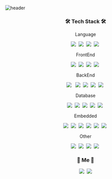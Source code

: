 ![header](https://capsule-render.vercel.app/api?type=soft&color=auto&height=150&section=header&text=Stark_Jeon&fontSize=70&animation=twinkling)

<h3 align="center">🛠 Tech Stack 🛠</h3>

<p align="center"> Language </p>
<p align="center">
  <img src="https://img.shields.io/badge/Python-3766AB?style=flat-square&logo=Python&logoColor=white"/></a>&nbsp 
  <img src="https://img.shields.io/badge/java-007396?style=for-the-square&logo=java&logoColor=white"></a>&nbsp 
  <img src="https://img.shields.io/badge/C-A8B9CC?style=flat-square&logo=C&logoColor=white"/></a>&nbsp 
<img src="https://img.shields.io/badge/Typescript-%23007ACC.svg?style=flat-square&logo=typescript&logoColor=white"></a>&nbsp
</p>

<p align="center"> FrontEnd </p>

<p align="center">
  <img src="https://img.shields.io/badge/HTML5-E34F26?style=for-the-square&logo=html5&logoColor=white"></a>&nbsp 
  <img src="https://img.shields.io/badge/CSS3-%231572B6.svg?style=flat-square&logo=css3&logoColor=white"/></a>&nbsp 
  <img src="https://img.shields.io/badge/Javascript-ffb13b?style=flat-square&logo=javascript&logoColor=white"/></a>&nbsp 
  <img src="https://img.shields.io/badge/React-61DAFB?style=flat-square&&logo=react&logoColor=black"></a>&nbsp 
</p>


<p align="center"> BackEnd </p>

<p align="center">
 <img src="https://img.shields.io/badge/express-000000?style=flat-square&logo=express&logoColor=white">
</a>&nbsp 
 <img src="https://img.shields.io/badge/node.js-339933?style=flat-square&logo=Node.js&logoColor=white"></a>&nbsp 
  <img src="https://img.shields.io/badge/nestjs-%23E0234E.svg?style=flat-square&logo=nestjs&logoColor=white"></a>&nbsp
  <img src="https://img.shields.io/badge/Next-black?style=flat-square&logo=next.js&logoColor=white"></a>&nbsp
<img src="https://img.shields.io/badge/-GraphQL-E10098?style=flat-square&logo=graphql&logoColor=white"></a>&nbsp
</p>

<p align="center"> Database </p>

<p align="center">
<img src="https://img.shields.io/badge/Amazon%20DynamoDB-4053D6?style=flat- square&logo=Amazon%20DynamoDB&logoColor=white"></a>&nbsp
  <img src="https://img.shields.io/badge/MariaDB-003545?style=flat-square&logo=mariadb&logoColor=white"></a>&nbsp
  <img src="https://img.shields.io/badge/mysql-%2300f.svg?style=flat-square&logo=mysql&logoColor=white"></a>&nbsp
<img src="https://img.shields.io/badge/postgres-%23316192.svg?style=flat-square&logo=postgresql&logoColor=white"></a>&nbsp
<img src="https://img.shields.io/badge/mongoDB-47A248?style=flat-square&logo=MongoDB&logoColor=white"></a>&nbsp
</p>

<p align="center"> Embedded </p>

<p align="center">
  <img src="https://img.shields.io/badge/-RaspberryPi-C51A4A?style=square&logo&logo=Raspberry-Pi"></a>&nbsp
  <img src="https://img.shields.io/badge/-Arduino-00979D?style=flat-square&logo=Arduino&logoColor=white"></a>&nbsp
<img src="https://img.shields.io/badge/Android%20Studio-3DDC84.svg?style=flat-square&logo=android-studio&logoColor=white"></a>&nbsp
<img src="https://img.shields.io/badge/apache-%23D42029.svg?style=flat-square&logo=apache&logoColor=white"</a>&nbsp
<img src="https://img.shields.io/badge/php-%23777BB4.svg?style=flat-square&logo=php&logoColor=white"></a>&nbsp
<img src="https://img.shields.io/badge/linux-FCC624?style=flat-square&logo=linux&logoColor=black"></a>&nbsp
</p>

<div align="center" style="text-align:center">
  <p align="center"> Other </p>
  <p align="center">
  <img src="https://img.shields.io/badge/Apache%20Kafka-000?style=flat-square&logo=apachekafka"></a>&nbsp
<img src="https://img.shields.io/badge/Adobe%20XD-470137?style=flat-square&logo=Adobe%20XD&logoColor=#FF61F6"></a>&nbsp
<img src="https://img.shields.io/badge/docker-%230db7ed.svg?style=flat-square&logo=docker&logoColor=white"></a>&nbsp
<img src="https://img.shields.io/badge/kubernetes-%23326ce5.svg?style=flat-square&logo=kubernetes&logoColor=white"></a>&nbsp
</p>




<h3 align="center"> 🧸 Me 🧸 </h3>
<p align="center">
  <a href="https://velog.io/@starkj"><img src="https://img.shields.io/badge/Tech%20Blog-11B48A?style=flat-square&logo=Vimeo&logoColor=white&link=https://velog.io/@woo0_hooo"/></a>&nbsp
  <a href="thehube2020@gmail.com"><img src="https://img.shields.io/badge/Gmail-d14836?style=flat-square&logo=Gmail&logoColor=white&link=thehube2020@gmail.com"/></a>
</p>

